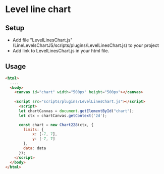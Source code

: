 # Level line chart

## Setup

- Add file "LevelLinesChart.js" (LineLevelsChartJS/scripts/plugins/LevelLinesChart.js) to your project
- Add link to LevelLinesChart.js in your html file.

## Usage

```HTML
<html>
  ....
  <body>
    <canvas id="chart" width="500px" height="500px"></canvas>
    
    <script src="scripts/plugins/LevelLinesChart.js"></script>
	  <script>
      let chartCanvas = document.getElementById("chart");
      let ctx = chartCanvas.getContext('2d');

      const chart = new Chart228(ctx, {
        limits: {
            x: [-7, 7],
            y: [-7, 7]
        },
        data: data
      });
    </script>
  </body>
</html>
```
